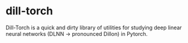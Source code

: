 # dill-torch
Dill-Torch is a quick and dirty library of utilities for studying deep linear neural networks (DLNN -> pronounced Dillon) in Pytorch.
